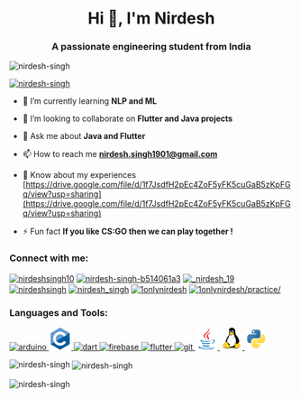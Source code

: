 <h1 align="center">Hi 👋, I'm Nirdesh</h1>
<h3 align="center">A passionate engineering student from India</h3>

<p align="left"> <img src="https://komarev.com/ghpvc/?username=nirdesh-singh&label=Profile%20views&color=0e75b6&style=flat" alt="nirdesh-singh" /> </p>

<p align="left"> <a href="https://github.com/ryo-ma/github-profile-trophy"><img src="https://github-profile-trophy.vercel.app/?username=nirdesh-singh" alt="nirdesh-singh" /></a> </p>

- 🌱 I’m currently learning **NLP and ML**

- 👯 I’m looking to collaborate on **Flutter and Java projects**

- 💬 Ask me about **Java and Flutter**

- 📫 How to reach me **nirdesh.singh1901@gmail.com**

- 📄 Know about my experiences [https://drive.google.com/file/d/1f7JsdfH2pEc4ZoF5yFK5cuGaB5zKpFGq/view?usp=sharing](https://drive.google.com/file/d/1f7JsdfH2pEc4ZoF5yFK5cuGaB5zKpFGq/view?usp=sharing)

- ⚡ Fun fact **If you like CS:GO then we can play together !**

<h3 align="left">Connect with me:</h3>
<p align="left">
<a href="https://twitter.com/nirdeshsingh10" target="blank"><img align="center" src="https://raw.githubusercontent.com/rahuldkjain/github-profile-readme-generator/master/src/images/icons/Social/twitter.svg" alt="nirdeshsingh10" height="30" width="40" /></a>
<a href="https://linkedin.com/in/nirdesh-singh-b514061a3" target="blank"><img align="center" src="https://raw.githubusercontent.com/rahuldkjain/github-profile-readme-generator/master/src/images/icons/Social/linked-in-alt.svg" alt="nirdesh-singh-b514061a3" height="30" width="40" /></a>
<a href="https://instagram.com/_nirdesh_19" target="blank"><img align="center" src="https://raw.githubusercontent.com/rahuldkjain/github-profile-readme-generator/master/src/images/icons/Social/instagram.svg" alt="_nirdesh_19" height="30" width="40" /></a>
<a href="https://www.codechef.com/users/nirdeshsingh" target="blank"><img align="center" src="https://cdn.jsdelivr.net/npm/simple-icons@3.1.0/icons/codechef.svg" alt="nirdeshsingh" height="30" width="40" /></a>
<a href="https://www.hackerrank.com/nirdesh_singh" target="blank"><img align="center" src="https://raw.githubusercontent.com/rahuldkjain/github-profile-readme-generator/master/src/images/icons/Social/hackerrank.svg" alt="nirdesh_singh" height="30" width="40" /></a>
<a href="https://www.leetcode.com/1onlynirdesh" target="blank"><img align="center" src="https://raw.githubusercontent.com/rahuldkjain/github-profile-readme-generator/master/src/images/icons/Social/leet-code.svg" alt="1onlynirdesh" height="30" width="40" /></a>
<a href="https://auth.geeksforgeeks.org/user/1onlynirdesh/practice/" target="blank"><img align="center" src="https://raw.githubusercontent.com/rahuldkjain/github-profile-readme-generator/master/src/images/icons/Social/geeks-for-geeks.svg" alt="1onlynirdesh/practice/" height="30" width="40" /></a>
</p>

<h3 align="left">Languages and Tools:</h3>
<p align="left"> <a href="https://www.arduino.cc/" target="_blank" rel="noreferrer"> <img src="https://cdn.worldvectorlogo.com/logos/arduino-1.svg" alt="arduino" width="40" height="40"/> </a> <a href="https://www.cprogramming.com/" target="_blank" rel="noreferrer"> <img src="https://raw.githubusercontent.com/devicons/devicon/master/icons/c/c-original.svg" alt="c" width="40" height="40"/> </a> <a href="https://dart.dev" target="_blank" rel="noreferrer"> <img src="https://www.vectorlogo.zone/logos/dartlang/dartlang-icon.svg" alt="dart" width="40" height="40"/> </a> <a href="https://firebase.google.com/" target="_blank" rel="noreferrer"> <img src="https://www.vectorlogo.zone/logos/firebase/firebase-icon.svg" alt="firebase" width="40" height="40"/> </a> <a href="https://flutter.dev" target="_blank" rel="noreferrer"> <img src="https://www.vectorlogo.zone/logos/flutterio/flutterio-icon.svg" alt="flutter" width="40" height="40"/> </a> <a href="https://git-scm.com/" target="_blank" rel="noreferrer"> <img src="https://www.vectorlogo.zone/logos/git-scm/git-scm-icon.svg" alt="git" width="40" height="40"/> </a> <a href="https://www.java.com" target="_blank" rel="noreferrer"> <img src="https://raw.githubusercontent.com/devicons/devicon/master/icons/java/java-original.svg" alt="java" width="40" height="40"/> </a> <a href="https://www.linux.org/" target="_blank" rel="noreferrer"> <img src="https://raw.githubusercontent.com/devicons/devicon/master/icons/linux/linux-original.svg" alt="linux" width="40" height="40"/> </a> <a href="https://www.python.org" target="_blank" rel="noreferrer"> <img src="https://raw.githubusercontent.com/devicons/devicon/master/icons/python/python-original.svg" alt="python" width="40" height="40"/> </a> </p>

<p><img align="left" src="https://github-readme-stats.vercel.app/api/top-langs?username=nirdesh-singh&show_icons=true&locale=en&layout=compact" alt="nirdesh-singh" /></p>

<p>&nbsp;<img align="center" src="https://github-readme-stats.vercel.app/api?username=nirdesh-singh&show_icons=true&locale=en" alt="nirdesh-singh" /></p>

<p><img align="center" src="https://github-readme-streak-stats.herokuapp.com/?user=nirdesh-singh&" alt="nirdesh-singh" /></p>
